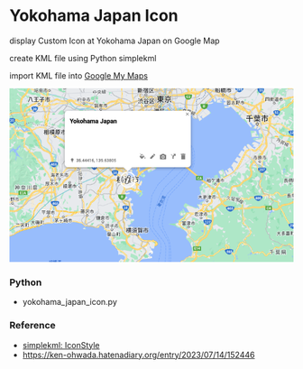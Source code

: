 Yokohama Japan Icon
===============

display  Custom Icon at Yokohama Japan on Google Map

create KML file using Python simplekml

import KML file into [Google My Maps](https://www.google.com//intl/en/maps/about/mymaps/)

![yokohama japan icon](https://github.com/ohwada/World_Countries/blob/main/simplekml/yokohama_japan_icon/screenshots/yokohama_japan_icon.png)


### Python
- yokohama_japan_icon.py

### Reference
- [simplekml: IconStyle](https://simplekml.readthedocs.io/en/latest/styles.html#simplekml.IconStyle)
- https://ken-ohwada.hatenadiary.org/entry/2023/07/14/152446

